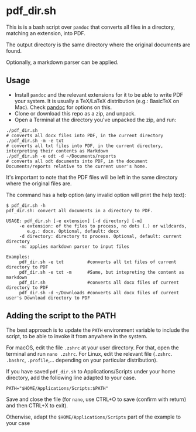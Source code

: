 # pdf_dir.sh
This is is a bash script over `pandoc` that converts all files in a directory, matching an extension, into PDF. 

The output directory is the same directory where the original documents are found.

Optionally, a markdown parser can be applied.

## Usage
- Install `pandoc` and the relevant extensions for it to be able to write PDF your system. It is usually a TeX/LaTeX distribution (e.g.: BasicTeX on Mac). Check [pandoc](https://pandoc.org/installing.html) for options on this.
- Clone or download this repo as a zip, and unpack. 
- Open a Terminal at the directory you've unpacked the zip, and run:

```
./pdf_dir.sh 
# converts all docx files into PDF, in the current directory
./pdf_dir.sh -m -e txt 
# converts all txt files into PDF, in the current directory, interpreting their contents as Markdown
./pdf_dir.sh -e odt -d ~/Documents/reports 
# converts all odt documents into PDF, in the document Documents/reports relative to the current user's home.
```

It's important to note that the PDF files will be left in the same directory where the original files are.

The command has a help option (any invalid option will print the help text):

```
$ pdf_dir.sh -h
pdf_dir.sh: convert all documents in a directory to PDF.

USAGE: pdf_dir.sh [-e extension] [-d directory] [-m]
	 -e extension: of the files to process, no dots (.) or wildcards,
		e.g.: docx. Optional, default: docx
	 -d directory: directory to process. Optional, default: current directory
	 -m: applies markdown parser to input files

Examples:
	 pdf_dir.sh -e txt         #converts all txt files of current directory to PDF
	 pdf_dir.sh -e txt -m      #Same, but intepreting the content as markdown
	 pdf_dir.sh                #converts all docx files of current directory to PDF
	 pdf_dir.sh -d ~/Downloads #converts all docx files of current user's Download directory to PDF
```

## Adding the script to the PATH
The best approach is to update the `PATH` environment variable to include the script, to be able to invoke it from anywhere in the system.

For macOS, edit the file `.zshrc` at your user directory. For that, open the terminal and run `nano .zshrc`. For Linux, edit the relevant file (`.zshrc`. `.bashrc`, `.profile`,... depending on your particular distribution).

If you have saved `pdf_dir.sh` to Applications/Scripts under your home directory, add the following line adapted to your case.
```
PATH="$HOME/Applications/Scripts:$PATH"
```

Save and close the file (for `nano`, use CTRL+O to save (confirm with return) and then CTRL+X to exit).

Otherwise, adapt the `$HOME/Applications/Scripts` part of the example to your case
